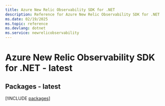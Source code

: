 ```yaml
---
title: Azure New Relic Observability SDK for .NET
description: Reference for Azure New Relic Observability SDK for .NET
ms.date: 02/19/2025
ms.topic: reference
ms.devlang: dotnet
ms.service: newrelicobservability
---
```

# Azure New Relic Observability SDK for .NET - latest
## Packages - latest
[!INCLUDE [packages](new-relic-observability-index.md)]